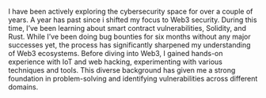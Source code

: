 I have been actively exploring the cybersecurity space for over a couple of years. A year has past since i shifted my focus to Web3 security. During this time, I’ve been learning about smart contract vulnerabilities, Solidity, and Rust. While I’ve been doing bug bounties for six months without any major successes yet, the process has significantly sharpened my understanding of Web3 ecosystems. Before diving into Web3, I gained hands-on experience with IoT and web hacking, experimenting with various techniques and tools. This diverse background has given me a strong foundation in problem-solving and identifying vulnerabilities across different domains.
